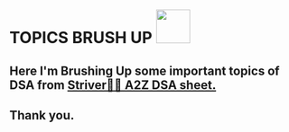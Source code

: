 # **TOPICS BRUSH UP** <img src="https://media.giphy.com/media/tA8KaYCDdNUoRmM3X9/giphy.gif" width="60">

## Here I'm Brushing Up some important topics of DSA from [Striver🙇‍♂️ A2Z DSA sheet.](https://takeuforward.org/strivers-a2z-dsa-course/strivers-a2z-dsa-course-sheet-2/)

## Thank you.